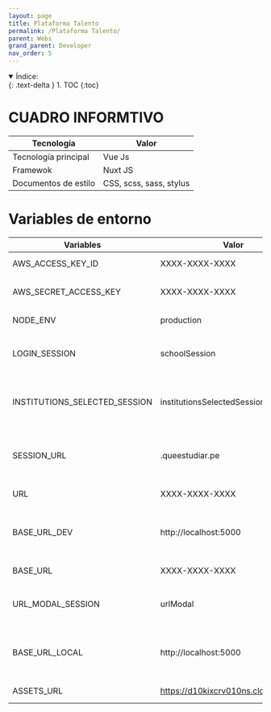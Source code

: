 ```yaml
---
layout: page
title: Plataforma Talento
permalink: /Plataforma Talento/
parent: Webs
grand_parent: Developer
nav_order: 5
---
```



<details open markdown="block">
  <summary>
    Índice:
  </summary>
  {: .text-delta }
1. TOC
{:toc}
</details>

# CUADRO INFORMTIVO

| Tecnología      | Valor |
| ----------- | ----------- |
| Tecnología principal      | Vue Js       |
| Framewok   | Nuxt JS        |
| Documentos de estilo | CSS, scss, sass, stylus |

# Variables de entorno

| Variables                   | Valor                                 | Descripción |
| -----------                 | -----------                           | ----------- |
| AWS_ACCESS_KEY_ID                  | XXXX-XXXX-XXXX                                 | ACCESS ID de AWS  |
| AWS_SECRET_ACCESS_KEY                  | XXXX-XXXX-XXXX                                 | SECRET ACCESS ID de AWS  |
| NODE_ENV                  | production                                 | Entorno de ejecución  |
| LOGIN_SESSION                  | schoolSession                                 | Variable donde se guardará se sesión  |
| INSTITUTIONS_SELECTED_SESSION                  | institutionsSelectedSession                                 | Variablé paraguardar la institución del usuario  |
| SESSION_URL                  | .queestudiar.pe                                 | Extensión de la url donde se guardará la sesión  |
| URL                  | XXXX-XXXX-XXXX                                 | url del proyecto  |
| BASE_URL_DEV                  | http://localhost:5000                                 | Base de la url de la apien ambiente de desarrollo.  |
| BASE_URL                  | XXXX-XXXX-XXXX                                 | Url de la api principal.  |
| URL_MODAL_SESSION                  | urlModal                                 | Variable para guardar modals.  |
| BASE_URL_LOCAL                  | http://localhost:5000                                  | Base de la url de la apien ambiente de desarrollo.  |
| ASSETS_URL                  | https://d10kixcrv010ns.cloudfront.net                                 | URL de los assets  |
